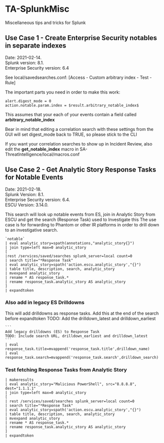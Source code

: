 # TA-SplunkMisc
Miscellaneous tips and tricks for Splunk

## Use Case 1 - Create Enterprise Security notables in separate indexes
Date: 2021-02-14.  
Splunk version: 8.1.  
Enterprise Security version: 6.4

See local/savedsearches.conf: [Access - Custom arbitrary index - Test - Rule]

The important parts you need in order to make this work:

	alert.digest_mode = 0
	action.notable.param.index = $result.arbitrary_notable_index$

This assumes that your each of your events contain a field called **arbitrary_notable_index**

Bear in mind that editing a correlation search with these settings from the GUI will set digest_mode back to TRUE, so please stick to the CLI

If you want your correlation searches to show up in Incident Review, also edit the **get_notable_index** macro in SA-ThreatIntelligence/local/macros.conf

## Use Case 2 - Get Analytic Story Response Tasks for Notable Events
Date: 2021-02-18.  
Splunk Version: 8.1.  
Enterprise Security version: 6.4.  
ESCU Version: 3.14.0.  

This search will look up notable events from ES, join in Analytic Story from ESCU and get the search (Response Task) used to Investigate this
The use case is for forwarding to Phantom or other IR platforms in order to drill down to an investigative search.

	`notable`
	| eval analytic_story=spath(annotations,"analytic_story{}")
	| join type=left max=0 analytic_story
	[
	|rest /services/saved/searches splunk_server=local count=0
	| search title="*Response Task"
	| eval analytic_story=spath('action.escu.analytic_story',"{}")
	| table title, description, search, analytic_story
	| mvexpand analytic_story
	| rename * AS response_task.*
	| rename response_task.analytic_story AS analytic_story
	]
	| expandtoken

### Also add in legacy ES Drilldowns
This will add drilldowns as response tasks. Add this at the end of the search before expandtoken
TODO: Add the drilldown_latest and drilldown_earliest

	```
	Add legacy drilldowns (ES) to Response Task
	TODO: Include search URL, drilldown_earliest and drilldown_latest
	```
	| eval response_task.title=mvappend('response_task.title',drilldown_name)
	| eval response_task.search=mvappend('response_task.search',drilldown_search)


### Test fetching Response Tasks from Analytic Story

	| makeresults 
	| eval analytic_story="Malicious PowerShell", src="8.8.8.8", dest="1.1.1.1" 
	| join type=left max=0 analytic_story 
	[
	| rest /services/saved/searches splunk_server=local count=0 
	| search title="*Response Task" 
	| eval analytic_story=spath('action.escu.analytic_story',"{}")
	| table title, description, search, analytic_story
	| mvexpand analytic_story 
	| rename * AS response_task.* 
	| rename response_task.analytic_story AS analytic_story 
	] 
	| expandtoken
